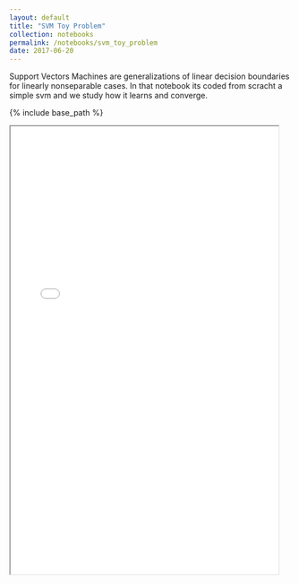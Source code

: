 ```yaml
---
layout: default
title: "SVM Toy Problem"
collection: notebooks
permalink: /notebooks/svm_toy_problem
date: 2017-06-20
---
```


Support Vectors Machines are generalizations of linear decision boundaries for linearly nonseparable cases. 
In that notebook its coded from scracht a simple svm and we study how it learns and converge.


{% include base_path %}

<iframe align="middle" src="{{ base_path }}/files/notebooks_html/Report-ToyProblem-SVM.html" width="95%" height="800"></iframe>
